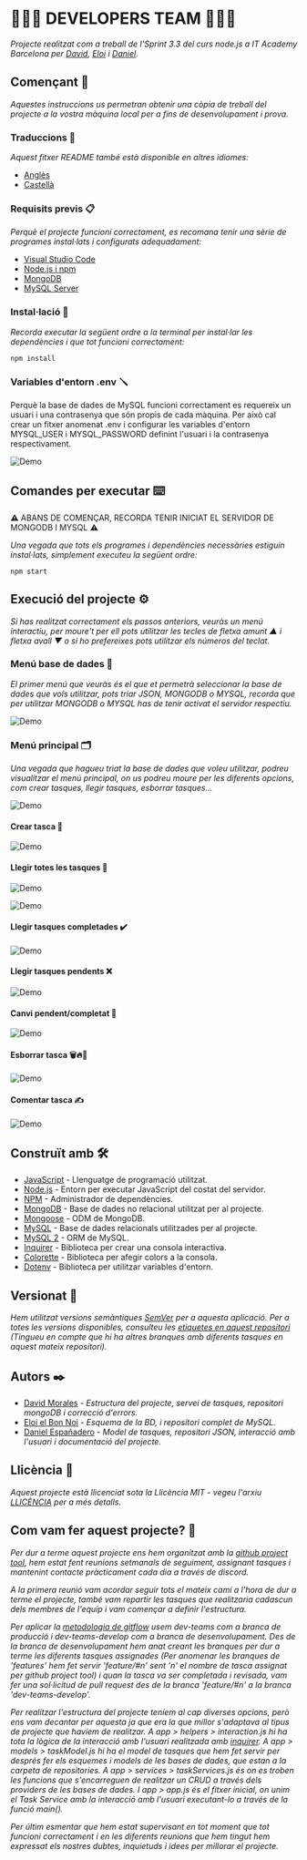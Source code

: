 # 🧑🏻‍💻 DEVELOPERS TEAM 🧑🏻‍💻

_Projecte realitzat com a treball de l'Sprint 3.3 del curs node.js a IT Academy Barcelona per [David](https://github.com/dmoralesl), [Eloi](https://github.com/Eloielbonnoi) i [Daniel](https://github.com/DanielEspanadero)._

## Començant 🚀

_Aquestes instruccions us permetran obtenir una còpia de treball del projecte a la vostra màquina local per a fins de desenvolupament i prova._

### Traduccions 💬

_Aquest fitxer README també està disponible en altres idiomes:_
- [Anglès](https://github.com/DanielEspanadero/nodeInitialDemo/blob/dev-teams/README.md)
- [Castellà](https://github.com/DanielEspanadero/nodeInitialDemo/blob/dev-teams/README.md)

### Requisits previs 📋

_Perquè el projecte funcioni correctament, es recomana tenir una sèrie de programes instal·lats i configurats adequadament:_
- [Visual Studio Code](https://code.visualstudio.com/download)
- [Node.js i npm](https://nodejs.org/es/)
- [MongoDB](https://docs.mongodb.com/manual/installation/)
- [MySQL Server](https://dev.mysql.com/downloads/)

### Instal·lació 🔧

_Recorda executar la següent ordre a la terminal per instal·lar les dependències i que tot funcioni correctament:_
````
npm install
````

### Variables d'entorn .env 🪛

Perquè la base de dades de MySQL funcioni correctament es requereix un usuari i una contrasenya que són propis de cada màquina. Per això cal crear un fitxer anomenat .env i configurar les variables d'entorn MYSQL_USER i MYSQL_PASSWORD definint l'usuari i la contrasenya respectivament.

![Demo](https://github.com/DanielEspanadero/nodeInitialDemo/blob/feature/%2317/docs/dev-team-mysql-env.png)

## Comandes per executar ⌨️

⚠️ ABANS DE COMENÇAR, RECORDA TENIR INICIAT EL SERVIDOR DE MONGODB I MYSQL ⚠️

_Una vegada que tots els programes i dependències necessàries estiguin instal·lats, simplement executeu la següent ordre:_
````
npm start
````

## Execució del projecte ⚙️

_Si has realitzat correctament els passos anteriors, veuràs un menú interactiu, per moure't per ell pots utilitzar les tecles de fletxa amunt ▲ i fletxa avall ▼ o si ho prefereixes pots utilitzar els números del teclat._

### Menú base de dades 📀

_El primer menú que veuràs és el que et permetrà seleccionar la base de dades que vols utilitzar, pots triar JSON, MONGODB o MYSQL, recorda que per utilitzar MONGODB o MYSQL has de tenir activat el servidor respectiu._

![Demo](https://github.com/DanielEspanadero/nodeInitialDemo/blob/feature/%2317/docs/dev-team-db.png)

### Menú principal 🗂

_Una vegada que hagueu triat la base de dades que voleu utilitzar, podreu visualitzar el menú principal, on us podreu moure per les diferents opcions, com crear tasques, llegir tasques, esborrar tasques..._

![Demo](https://github.com/DanielEspanadero/nodeInitialDemo/blob/feature/%2317/docs/dev-team-main-menu.png)

#### Crear tasca 📝

![Demo](https://github.com/DanielEspanadero/nodeInitialDemo/blob/feature/%2317/docs/dev-team-create-task.png)

#### Llegir totes les tasques 📖

![Demo](https://github.com/DanielEspanadero/nodeInitialDemo/blob/feature/%2317/docs/dev-team-read-all-tasks-1.png)

![Demo](https://github.com/DanielEspanadero/nodeInitialDemo/blob/feature/%2317/docs/dev-team-read-all-tasks-2.png)

#### Llegir tasques completades ✔️

![Demo](https://github.com/DanielEspanadero/nodeInitialDemo/blob/feature/%2317/docs/dev-team-read-completed-tasks.png)

#### Llegir tasques pendents ❌

![Demo](https://github.com/DanielEspanadero/nodeInitialDemo/blob/feature/%2317/docs/dev-team-read-pending-tasks.png)

#### Canvi pendent/completat 🚥

![Demo](https://github.com/DanielEspanadero/nodeInitialDemo/blob/feature/%2317/docs/dev-team-pending-completed.png)

#### Esborrar tasca 🗑🔥🧨

![Demo](https://github.com/DanielEspanadero/nodeInitialDemo/blob/feature/%2317/docs/dev-tem-delete-task.png)

#### Comentar tasca ✍️

![Demo](https://github.com/DanielEspanadero/nodeInitialDemo/blob/feature/%2317/docs/dev-team-comment-task.png)


## Construït amb 🛠️
* [JavaScript](https://developer.mozilla.org/es/docs/Web/JavaScript) - Llenguatge de programació utilitzat.
* [Node.js](https://nodejs.org/es/docs/) - Entorn per executar JavaScript del costat del servidor.
* [NPM](https://www.npmjs.com/) - Administrador de dependències.
* [MongoDB](https://docs.mongodb.com/) - Base de dades no relacional utilitzat per al projecte.
* [Mongoose](https://mongoosejs.com/docs/guide.html) - ODM de MongoDB.
* [MySQL](https://dev.mysql.com/) - Base de dades relacionals utilitzades per al projecte.
* [MySQL 2](https://www.npmjs.com/package/mysql2) - ORM de MySQL.
* [Inquirer](https://github.com/SBoudrias/Inquirer.js) - Biblioteca per crear una consola interactiva.
* [Colorette](https://github.com/jorgebucaran/colorette) - Biblioteca per afegir colors a la consola.
* [Dotenv](https://www.npmjs.com/package/dotenv) - Biblioteca per utilitzar variables d'entorn.

## Versionat 📌
_Hem utilitzat versions semàntiques [SemVer](http://semver.org/) per a aquesta aplicació. Per a totes les versions disponibles, consulteu les [etiquetes en aquest repositori](https://github.com/DanielEspanadero/nodeInitialDemo/tree/dev-teams) (Tingueu en compte que hi ha altres branques amb diferents tasques en aquest mateix repositori)._

## Autors ✒️
* [David Morales](https://github.com/dmoralesl) - *Estructura del projecte, servei de tasques, repositori mongoDB i correcció d'errors.*
* [Eloi el Bon Noi](https://github.com/Eloielbonnoi) - *Esquema de la BD, i repositori complet de MySQL.*
* [Daniel Españadero](https://github.com/DanielEspanadero) - *Model de tasques, repositori JSON, interacció amb l'usuari i documentació del projecte.*

## Llicència 📄
_Aquest projecte està llicenciat sota la Llicència MIT - vegeu l'arxiu [LLICÈNCIA](https://github.com/DanielEspanadero/nodeInitialDemo/blob/dev-teams/LICENSE) per a més detalls._


## Com vam fer aquest projecte? 📝

_Per dur a terme aquest projecte ens hem organitzat amb la [github project tool](https://github.com/DanielEspanadero/nodeInitialDemo/projects/1), hem estat fent reunions setmanals de seguiment, assignant tasques i mantenint contacte pràcticament cada dia a través de discord._

_A la primera reunió vam acordar seguir tots el mateix camí a l'hora de dur a terme el projecte, també vam repartir les tasques que realitzaria cadascun dels membres de l'equip i vam començar a definir l'estructura._

_Per aplicar la [metodologia de gitflow](https://datasift.github.io/gitflow/IntroducingGitFlow.html) usem dev-teams com a branca de producció i dev-teams-develop com a branca de desenvolupament. Des de la branca de desenvolupament hem anat creant les branques per dur a terme les diferents tasques assignades (Per anomenar les branques de 'features' hem fet servir 'feature/#n' sent 'n' el nombre de tasca assignat per github project tool) i quan la tasca va ser completada i revisada, vam fer una sol·licitud de pull request des de la branca 'feature/#n' a la branca 'dev-teams-develop'._

_Per realitzar l'estructura del projecte teníem al cap diverses opcions, però ens vam decantar per aquesta ja que era la que millor s'adaptava al tipus de projecte que havíem de realitzar. A app > helpers > interaction.js hi ha tota la lògica de la interacció amb l'usuari realitzada amb [inquirer](https://www.npmjs.com/package/inquirer). A app > models > taskModel.js hi ha el model de tasques que hem fet servir per després fer els esquemes i models de les bases de dades, que estan a la carpeta de repositories. A app > services > taskServices.js és on es troben les funcions que s'encarreguen de realitzar un CRUD a través dels providers de les bases de dades. I app > app.js és el fitxer inicial, on unim el Task Service amb la interacció amb l'usuari executant-lo a través de la funció main()._

_Per últim esmentar que hem estat supervisant en tot moment que tot funcioni correctament i en les diferents reunions que hem tingut hem expressat els nostres dubtes, inquietuds i idees per millorar el projecte._